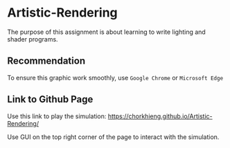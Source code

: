 # Artistic-Rendering   
The purpose of this assignment is about learning to write lighting and shader programs.

## Recommendation
To ensure this graphic work smoothly, use `Google Chrome` or `Microsoft Edge`

## Link to Github Page

Use this link to play the simulation: https://chorkhieng.github.io/Artistic-Rendering/  

Use GUI on the top right corner of the page to interact with the simulation.
